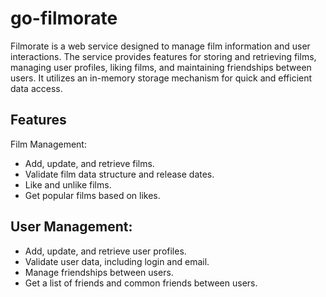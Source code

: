 #  go-filmorate

Filmorate is a web service designed to manage film information and user interactions. The service provides features for storing and retrieving films, managing user profiles, liking films, and maintaining friendships between users. It utilizes an in-memory storage mechanism for quick and efficient data access.

## Features
Film Management:

- Add, update, and retrieve films.
- Validate film data structure and release dates.
- Like and unlike films.
- Get popular films based on likes.

## User Management:

- Add, update, and retrieve user profiles.
- Validate user data, including login and email.
- Manage friendships between users.
- Get a list of friends and common friends between users.
